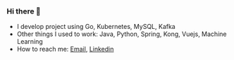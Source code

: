 ### Hi there 👋
- I develop project using Go, Kubernetes, MySQL, Kafka
- Other things I used to work: Java, Python, Spring, Kong, Vuejs, Machine Learning
- How to reach me: [Email](mailto:trong.buiquoc@gmai.com), [Linkedin](www.linkedin.com/in/trongbq)

<!--
**trongbq/trongbq** is a ✨ _special_ ✨ repository because its `README.md` (this file) appears on your GitHub profile.

Here are some ideas to get you started:

- 🔭 I’m currently working on ...
- 🌱 I’m currently learning ...
- 👯 I’m looking to collaborate on ...
- 🤔 I’m looking for help with ...
- 💬 Ask me about ...
- 📫 How to reach me: ...
- 😄 Pronouns: ...
- ⚡ Fun fact: ...
-->
